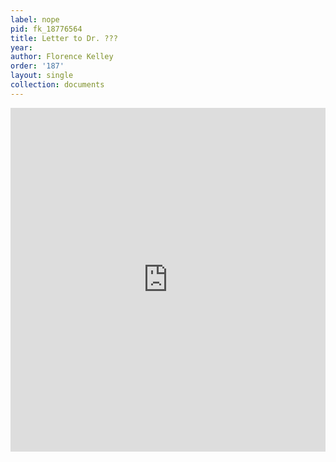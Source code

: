 ```yaml
---
label: nope
pid: fk_18776564
title: Letter to Dr. ???
year:
author: Florence Kelley
order: '187'
layout: single
collection: documents
---
```

<iframe src="https://northwestern.app.box.com/embed/s/nszlgplzyu58cts75k2cwqsvgndkneqh?sortColumn=date&view=list" width="100%" height="550" frameborder="0" allowfullscreen webkitallowfullscreen msallowfullscreen></iframe>
